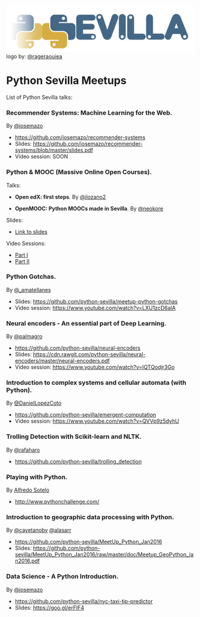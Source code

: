 ![logo python sevilla](img/python_sevilla.png)
logo by: [@rageraouiea](https://twitter.com/rageraouiea)

# Python Sevilla Meetups
List of Python Sevilla talks:

### Recommender Systems: Machine Learning for the Web.
By [@josemazo](https://github.com/josemazo)
- https://github.com/josemazo/recommender-systems
- Slides: https://github.com/josemazo/recommender-systems/blob/master/slides.pdf
- Video session: SOON

### Python & MOOC (Massive Online Open Courses).
Talks:
- __Open edX: first steps__. By [@ilozano2](https://twitter.com/ilozano2)

- __OpenMOOC: Python MOOCs made in Sevilla__. By [@neokore](https://github.com/neokore)

Slides:
- [Link to slides](https://github.com/python-sevilla/meetup-python-moocs)

Video Sessions:
- [Part I](https://www.youtube.com/watch?v=pG03M0dhZ_4)
- [Part II](https://www.youtube.com/watch?v=f-uFNKz98hw)

### Python Gotchas.
By [@_amatellanes](https://twitter.com/_amatellanes)
- Slides: https://github.com/python-sevilla/meetup-python-gotchas
- Video session: https://www.youtube.com/watch?v=LXU1zcD6aIA

### Neural encoders - An essential part of Deep Learning.
By [@palmagro](https://github.com/palmagro)
- https://github.com/python-sevilla/neural-encoders
- Slides: https://cdn.rawgit.com/python-sevilla/neural-encoders/master/neural-encoders.pdf
- Video session: https://www.youtube.com/watch?v=IQTQodjr3Go

### Introduction to complex systems and cellular automata (with Python).
By [@DanielLopezCoto](https://github.com/DanielLopezCoto)
- https://github.com/python-sevilla/emergent-computation
- Video session: https://www.youtube.com/watch?v=QVVp9z5dyhU

### Trolling Detection with Scikit-learn and NLTK.
By [@rafaharo](https://github.com/rafaharo)
- https://github.com/python-sevilla/trolling_detection

### Playing with Python.
By [Alfredo Sotelo ](https://es.linkedin.com/in/alfredosotelo)
- http://www.pythonchallenge.com/

### Introduction to geographic data processing with Python.
By [@cayetanobv](https://github.com/cayetanobv) [@alasarr](https://github.com/alasarr)
- https://github.com/python-sevilla/MeetUp_Python_Jan2016
- Slides: https://github.com/python-sevilla/MeetUp_Python_Jan2016/raw/master/doc/Meetup_GeoPython_jan2016.pdf

### Data Science - A Python Introduction.
By [@josemazo](https://github.com/josemazo)
- https://github.com/python-sevilla/nyc-taxi-tip-predictor
- Slides: https://goo.gl/erFIF4
